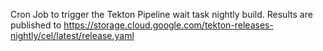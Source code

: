 Cron Job to trigger the Tekton Pipeline wait task nightly build.
Results are published to https://storage.cloud.google.com/tekton-releases-nightly/cel/latest/release.yaml
